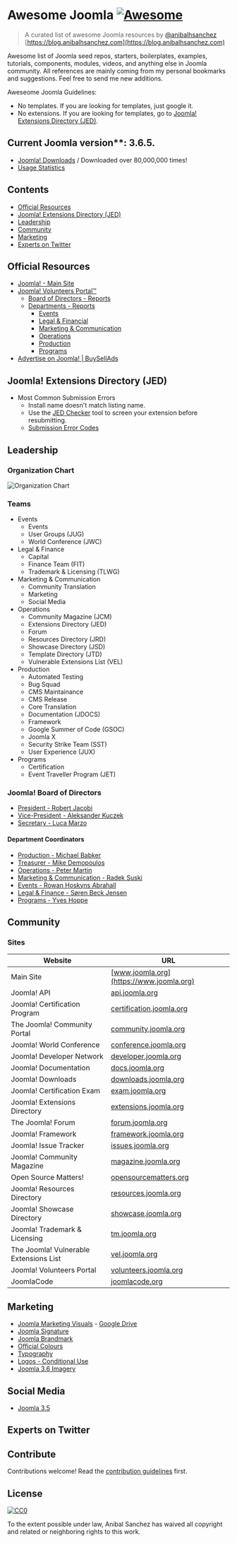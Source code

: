 # Awesome Joomla [![Awesome](https://cdn.rawgit.com/sindresorhus/awesome/d7305f38d29fed78fa85652e3a63e154dd8e8829/media/badge.svg)](https://github.com/sindresorhus/awesome)

> A curated list of awesome Joomla resources by [@anibalhsanchez](https://twitter.com/anibal_sanchez) [https://blog.anibalhsanchez.com](https://blog.anibalhsanchez.com)

Awesome list of Joomla seed repos, starters, boilerplates, examples, tutorials, components, modules, videos, and anything else in Joomla community. All references are mainly coming from my personal bookmarks and suggestions. Feel free to send me new additions.

Aweseome Joomla Guidelines:

- No templates. If you are looking for templates, just google it.
- No extensions. If you are looking for templates, go to [Joomla! Extensions Directory (JED)](https://extensions.joomla.org/).

## Current Joomla version**: 3.6.5. 

- [Joomla! Downloads](https://downloads.joomla.org/) / Downloaded over 80,000,000 times!
- [Usage Statistics](https://developer.joomla.org/about/stats.html)

## Contents

- [Official Resources](#official-resources)
- [Joomla! Extensions Directory (JED)](#joomla-extensions-directory-jed)
- [Leadership](#leadership)
- [Community](#community)
- [Marketing](#marketing)
- [Experts on Twitter](#experts-on-twitter)

## Official Resources

- [Joomla! - Main Site](https://www.joomla.org/)
- [Joomla! Volunteers Portal™](https://volunteers.joomla.org/)
    - [Board of Directors - Reports](https://volunteers.joomla.org/board-of-directors)
    - [Departments - Reports](https://volunteers.joomla.org/departments)
        - [Events](https://volunteers.joomla.org/departments/events)
        - [Legal & Financial](https://volunteers.joomla.org/departments/legal-financial)
        - [Marketing & Communication](https://volunteers.joomla.org/departments/marketing-communication)
        - [Operations](https://volunteers.joomla.org/departments/operations)
        - [Production](https://volunteers.joomla.org/departments/production)
        - [Programs](https://volunteers.joomla.org/departments/programs)
- [Advertise on Joomla! | BuySellAds](https://www.buysellads.com/buy/detail/278743)

## Joomla! Extensions Directory (JED)

- Most Common Submission Errors
    - Install name doesn't match listing name.
    - Use the [JED Checker](https://extensions.joomla.org/extensions/extension/miscellaneous/development/jedchecker/) tool to screen your extension before resubmitting.    
    - [Submission Error Codes](https://extensions.joomla.org/support/knowledgebase/item/submission-error-codes/)

## Leadership

### Organization Chart

![Organization Chart](https://community.joomla.org/images/blogs/leadership-blog/joomla_leadership_structure.png)

### Teams

- Events
    - Events
    - User Groups (JUG)
    - World Conference (JWC)
- Legal & Finance
    - Capital
    - Finance Team (FIT)
    - Trademark & Licensing (TLWG)
- Marketing & Communication
    - Community Translation
    - Marketing
    - Social Media
- Operations
    - Community Magazine (JCM)
    - Extensions Directory (JED)
    - Forum
    - Resources Directory (JRD)
    - Showcase Directory (JSD)
    - Template Directory (JTD)
    - Vulnerable Extensions List (VEL)
- Production
    - Automated Testing
    - Bug Squad
    - CMS Maintainance
    - CMS Release
    - Core Translation
    - Documentation (JDOCS)
    - Framework
    - Google Summer of Code (GSOC)
    - Joomla X
    - Security Strike Team (SST)
    - User Experience (JUX)
- Programs
    - Certification
    - Event Traveller Program (JET)

### Joomla! Board of Directors

- [President - Robert Jacobi](http://example.com)
- [Vice-President - Aleksander Kuczek](http://example.com)
- [Secretary - Luca Marzo](http://example.com)

#### Department Coordinators

- [Production - Michael Babker](https://twitter.com/mbabker)
- [Treasurer - Mike Demopoulos](https://twitter.com/mpmike)
- [Operations - Peter Martin](http://twitter.com/pe7er)
- [Marketing & Communication - Radek Suski](https://twitter.com/RadekSu)
- [Events - Rowan Hoskyns Abrahall](https://volunteers.joomla.org/joomlers/677-rowan-hoskyns-abrahall)
- [Legal & Finance - Søren Beck Jensen](https://twitter.com/sorenbeck)
- [Programs - Yves Hoppe](https://twitter.com/yveshoppe)

## Community

### Sites

Website | URL 
------- | ------
Main Site | [www.joomla.org](https://www.joomla.org)
Joomla! API | [api.joomla.org](https://api.joomla.org)
Joomla! Certification Program | [certification.joomla.org](https://certification.joomla.org)
The Joomla! Community Portal | [community.joomla.org](https://community.joomla.org)
Joomla! World Conference | [conference.joomla.org](https://conference.joomla.org)
Joomla! Developer Network | [developer.joomla.org](https://developer.joomla.org)
Joomla! Documentation | [docs.joomla.org](https://docs.joomla.org)
Joomla! Downloads | [downloads.joomla.org](https://downloads.joomla.org)
Joomla! Certification Exam | [exam.joomla.org](https://exam.joomla.org)
Joomla! Extensions Directory | [extensions.joomla.org](https://extensions.joomla.org)
The Joomla! Forum | [forum.joomla.org](https://forum.joomla.org)
Joomla! Framework | [framework.joomla.org](https://framework.joomla.org)
Joomla! Issue Tracker | [issues.joomla.org](https://issues.joomla.org)
Joomla! Community Magazine | [magazine.joomla.org](https://magazine.joomla.org)
Open Source Matters! | [opensourcematters.org](http://opensourcematters.org)
Joomla! Resources Directory | [resources.joomla.org](http://resources.joomla.org)
Joomla! Showcase Directory | [showcase.joomla.org](https://showcase.joomla.org)
Joomla! Trademark & Licensing | [tm.joomla.org](https://tm.joomla.org)
The Joomla! Vulnerable Extensions List | [vel.joomla.org](https://vel.joomla.org)
Joomla! Volunteers Portal | [volunteers.joomla.org](https://volunteers.joomla.org)
JoomlaCode | [joomlacode.org](http://joomlacode.org)

## Marketing

- [Joomla Marketing Visuals](https://docs.joomla.org/Joomla_Marketing_Visuals) - [Google Drive](http://goo.gl/VRlZCP)
- [Joomla Signature](https://drive.google.com/drive/folders/0B-WMsfRg_wiva0ZIMUtNNWVIVnM)
- [Joomla Brandmark](https://drive.google.com/drive/folders/0B-WMsfRg_wivamdtTnppRkpFMmM)
- [Official Colours](https://drive.google.com/drive/folders/0B-WMsfRg_wivZVRST29TMUQ3blk)
- [Typography](https://drive.google.com/drive/folders/0B-WMsfRg_wivMVp2T0V4VU5EOW8)
- [Logos - Conditional Use](https://drive.google.com/drive/folders/0B0yY6xU4qDVUaVdoXzlHeHZMeTg)
- [Joomla 3.6 Imagery](https://docs.joomla.org/J3.x:Joomla_3.6_Imagery)

## Social Media

- [Joomla 3.5](https://drive.google.com/drive/folders/0B5uNo3ban2UnN05UYUh6M1hXVmM)

## Experts on Twitter

## Contribute

Contributions welcome! Read the [contribution guidelines](contributing.md) first.

## License

[![CC0](http://mirrors.creativecommons.org/presskit/buttons/88x31/svg/cc-zero.svg)](http://creativecommons.org/publicdomain/zero/1.0)

To the extent possible under law, Anibal Sanchez has waived all copyright and
related or neighboring rights to this work.
